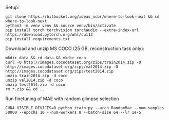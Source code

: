 Setup:  
```shell
git clone https://bitbucket.org/ideas_ncbr/where-to-look-next && cd where-to-look-next 
python3 -m venv venv && source venv/bin/activate
pip install torch torchvision torchaudio --extra-index-url https://download.pytorch.org/whl/cu113
pip install requirements.txt
```
Download and unzip MS COCO (25 GB, reconstruction task only):
```shell
mkdir data && cd data && mkdir coco
curl -O http://images.cocodataset.org/zips/train2014.zip -O http://images.cocodataset.org/zips/val2014.zip -O http://images.cocodataset.org/zips/test2014.zip
unzip train2014.zip -d coco
unzip val2014.zip -d coco
unzip test2014.zip -d coco
rm *.zip && cd ..
```
Run finetuning of MAE with random glimpse selection
```shell
CUDA_VISIBLE_DEVICES=0 python train.py --arch RandomMae --num-samples 50000 --epochs 10 --num-workers 8 --batch-size 64 --lr 1e-5
```